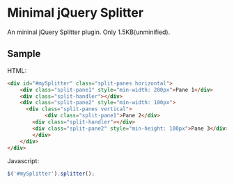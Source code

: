 # Minimal jQuery Splitter 

An mininal jQuery Splitter plugin. Only 1.5KB(unminified).

## Sample

HTML:
```html
<div id="#mySplitter" class="split-panes horizontal">
	<div class="split-pane1" style="min-width: 200px">Pane 1</div>
	<div class="split-handler"></div>
	<div class="split-pane2" style="min-width: 100px">
	  <div class="split-panes vertical">
			<div class="split-pane1">Pane 2</div>
	  	<div class="split-handler"></div>
	  	<div class="split-pane2" style="min-height: 100px">Pane 3</div>
		</div>
	</div>
</div>
```

Javascript:
```javascript
$('#mySplitter').splitter();
```
 